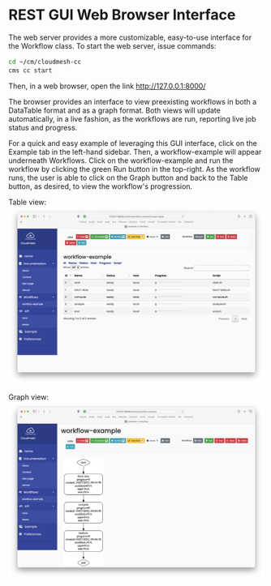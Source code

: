 # REST GUI Web Browser Interface

The web server provides a more customizable, easy-to-use interface
for the Workflow class. To start the web server, issue commands:

```bash
cd ~/cm/cloudmesh-cc
cms cc start
```

Then, in a web browser, open the link http://127.0.0.1:8000/

The browser provides an interface to view preexisting workflows
in both a DataTable format and as a graph format. Both views will
update automatically, in a live fashion, as the workflows are run,
reporting live job status and progress.

For a quick and easy example of leveraging this GUI interface,
click on the Example tab in the left-hand sidebar. Then, a
workflow-example will appear underneath Workflows. Click on the
workflow-example and run the workflow by clicking the green Run
button in the top-right. As the workflow runs, the user is able
to click on the Graph button and back to the Table button, as
desired, to view the workflow's progression.

Table view:
![Workflow table view on browser GUI interface](images/service-table.png)

Graph view:
![Workflow graph view on browser GUI interface](images/service-graph.png)